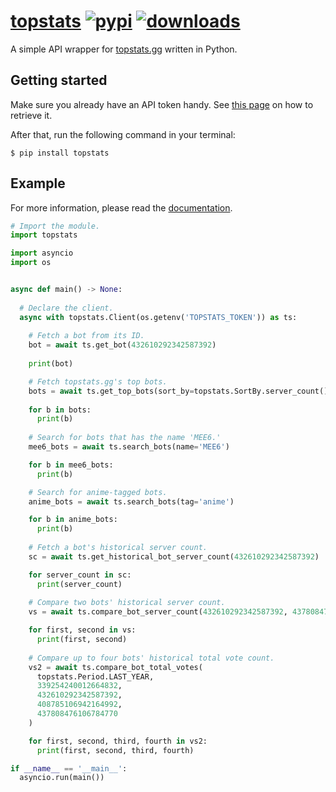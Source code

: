 # [topstats][pypi-url] [![pypi][pypi-image]][pypi-url] [![downloads][downloads-image]][pypi-url]

[pypi-image]: https://img.shields.io/pypi/v/topstats.svg?style=flat-square
[pypi-url]: https://pypi.org/project/topstats/
[downloads-image]: https://img.shields.io/pypi/dm/topstats?style=flat-square

A simple API wrapper for [topstats.gg](https://topstats.gg) written in Python.

## Getting started

Make sure you already have an API token handy. See [this page](https://docs.topstats.gg/authentication/tokens) on how to retrieve it.

After that, run the following command in your terminal:

```console
$ pip install topstats
```

## Example

For more information, please read the [documentation](https://topstats.readthedocs.io/en/latest/).

```py
# Import the module.
import topstats

import asyncio
import os


async def main() -> None:
  
  # Declare the client.
  async with topstats.Client(os.getenv('TOPSTATS_TOKEN')) as ts:
    
    # Fetch a bot from its ID.
    bot = await ts.get_bot(432610292342587392)
    
    print(bot)

    # Fetch topstats.gg's top bots.
    bots = await ts.get_top_bots(sort_by=topstats.SortBy.server_count())
    
    for b in bots:
      print(b)
    
    # Search for bots that has the name 'MEE6.'
    mee6_bots = await ts.search_bots(name='MEE6')

    for b in mee6_bots:
      print(b)

    # Search for anime-tagged bots.
    anime_bots = await ts.search_bots(tag='anime')

    for b in anime_bots:
      print(b)
    
    # Fetch a bot's historical server count.
    sc = await ts.get_historical_bot_server_count(432610292342587392)

    for server_count in sc:
      print(server_count)
    
    # Compare two bots' historical server count.
    vs = await ts.compare_bot_server_count(432610292342587392, 437808476106784770)

    for first, second in vs:
      print(first, second)
    
    # Compare up to four bots' historical total vote count.
    vs2 = await ts.compare_bot_total_votes(
      topstats.Period.LAST_YEAR,
      339254240012664832,
      432610292342587392,
      408785106942164992,
      437808476106784770
    )

    for first, second, third, fourth in vs2:
      print(first, second, third, fourth)

if __name__ == '__main__':
  asyncio.run(main())
```
